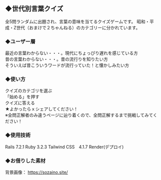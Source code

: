 ## ◆世代別言葉クイズ
全5問ランダムに出題され、言葉の意味を当てるクイズゲームです。
昭和・平成・Z世代（おまけで２ちゃんねる）のカテゴリーに分かれています。

### ◆ユーザー層
最近の言葉わからない・・・。現代にちょっぴり遅れを感じている方  
昔の言葉わからない・・・。昔の流行りを知りたい方  
そういえば昔こういうワードが流行っていた！と懐かしみたい方  

### ◆使い方
クイズのカテゴリを選ぶ  
「始める」を押す  
クイズに答える  
★よかったらｘシェアしてください！  
※全問正解者のみ違うページに辿り着くので、全問正解するまで挑戦してみてください！  

### ◆使用技術
Rails 7.2.1
Ruby 3.2.3
Tailwind CSS　4.1.7
Render(デプロイ)

### ◆お借りした素材
背景画像： https://sozaino.site/
